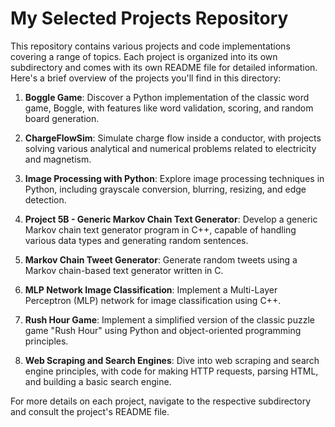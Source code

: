 # My Selected Projects Repository

This repository contains various projects and code implementations covering a range of topics. Each project is organized into its own subdirectory and comes with its own README file for detailed information. Here's a brief overview of the projects you'll find in this directory:

1. **Boggle Game**: Discover a Python implementation of the classic word game, Boggle, with features like word validation, scoring, and random board generation.

2. **ChargeFlowSim**: Simulate charge flow inside a conductor, with projects solving various analytical and numerical problems related to electricity and magnetism.

3. **Image Processing with Python**: Explore image processing techniques in Python, including grayscale conversion, blurring, resizing, and edge detection.

4. **Project 5B - Generic Markov Chain Text Generator**: Develop a generic Markov chain text generator program in C++, capable of handling various data types and generating random sentences.

5. **Markov Chain Tweet Generator**: Generate random tweets using a Markov chain-based text generator written in C.

6. **MLP Network Image Classification**: Implement a Multi-Layer Perceptron (MLP) network for image classification using C++.

7. **Rush Hour Game**: Implement a simplified version of the classic puzzle game "Rush Hour" using Python and object-oriented programming principles.

8. **Web Scraping and Search Engines**: Dive into web scraping and search engine principles, with code for making HTTP requests, parsing HTML, and building a basic search engine.

For more details on each project, navigate to the respective subdirectory and consult the project's README file.
